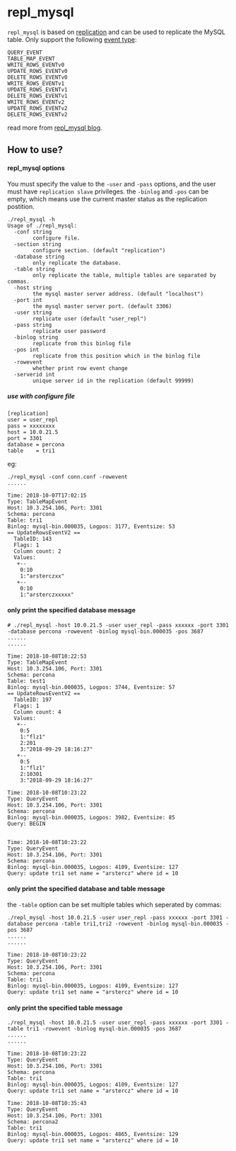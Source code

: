 # repl_mysql

`repl_mysql` is based on [replication](https://github.com/siddontang/go-mysql/replication) and can be used to replicate the MySQL table. Only support the following [event type](https://dev.mysql.com/doc/internals/en/binlog-event.html):
```
QUERY_EVENT
TABLE_MAP_EVENT
WRITE_ROWS_EVENTv0
UPDATE_ROWS_EVENTv0
DELETE_ROWS_EVENTv0
WRITE_ROWS_EVENTv1
UPDATE_ROWS_EVENTv1
DELETE_ROWS_EVENTv1
WRITE_ROWS_EVENTv2
UPDATE_ROWS_EVENTv2
DELETE_ROWS_EVENTv2
```

read more from [repl_mysql blog](https://arstercz.com/%E4%BD%BF%E7%94%A8-repl_mysql-%E7%9B%91%E6%8E%A7%E8%A1%A8%E6%95%B0%E6%8D%AE%E5%8F%98%E6%9B%B4/).

## How to use?

#### repl_mysql options

You must specify the value to the `-user` and `-pass` options, and the user must have `replication slave` privileges. the `-binlog` and `-pos` can be empty, which means use the current master status as the replication postition.

```
./repl_mysql -h
Usage of ./repl_mysql:
  -conf string
        configure file.
  -section string
        configure section. (default "replication") 
  -database string
        only replicate the database.
  -table string
        only replicate the table, multiple tables are separated by commas.
  -host string
        the mysql master server address. (default "localhost")
  -port int
        the mysql master server port. (default 3306)
  -user string
        replicate user (default "user_repl")
  -pass string
        replicate user password 
  -binlog string
        replicate from this binlog file
  -pos int
        replicate from this position which in the binlog file
  -rowevent
        whether print row event change
  -serverid int
        unique server id in the replication (default 99999)
```

##### use with configure file

```
[replication]
user = user_repl
pass = xxxxxxxx
host = 10.0.21.5
port = 3301
database = percona
table    = tri1
```
eg:
```
./repl_mysql -conf conn.conf -rowevent
......

Time: 2018-10-07T17:02:15
Type: TableMapEvent
Host: 10.3.254.106, Port: 3301
Schema: percona
Table: tri1
Binlog: mysql-bin.000035, Logpos: 3177, Eventsize: 53
== UpdateRowsEventV2 ==
  TableID: 143
  Flags: 1
  Column count: 2
  Values:
   +--
    0:10
    1:"arsterczxx"
   +--
    0:10
    1:"arsterczxxxxx"

```

#### only print the specified database message

```
# ./repl_mysql -host 10.0.21.5 -user user_repl -pass xxxxxx -port 3301 -database percona -rowevent -binlog mysql-bin.000035 -pos 3687
......
......

Time: 2018-10-08T10:22:53
Type: TableMapEvent
Host: 10.3.254.106, Port: 3301
Schema: percona
Table: test1
Binlog: mysql-bin.000035, Logpos: 3744, Eventsize: 57
== UpdateRowsEventV2 ==
  TableID: 197
  Flags: 1
  Column count: 4
  Values:
   +--
    0:5
    1:"flz1"
    2:201
    3:"2018-09-29 18:16:27"
   +--
    0:5
    1:"flz1"
    2:10301
    3:"2018-09-29 18:16:27"

Time: 2018-10-08T10:23:22
Type: QueryEvent
Host: 10.3.254.106, Port: 3301
Schema: percona
Binlog: mysql-bin.000035, Logpos: 3982, Eventsize: 85
Query: BEGIN


Time: 2018-10-08T10:23:22
Type: QueryEvent
Host: 10.3.254.106, Port: 3301
Schema: percona
Binlog: mysql-bin.000035, Logpos: 4109, Eventsize: 127
Query: update tri1 set name = "arstercz" where id = 10
```

#### only print the specified database and table message

the `-table` option can be set multiple tables which seperated by commas:
```
./repl_mysql -host 10.0.21.5 -user user_repl -pass xxxxxx -port 3301 -database percona -table tri1,tri2 -rowevent -binlog mysql-bin.000035 -pos 3687
......
......

Time: 2018-10-08T10:23:22
Type: QueryEvent
Host: 10.3.254.106, Port: 3301
Schema: percona
Table: tri1
Binlog: mysql-bin.000035, Logpos: 4109, Eventsize: 127
Query: update tri1 set name = "arstercz" where id = 10
```

#### only print the specified table message

```
./repl_mysql -host 10.0.21.5 -user user_repl -pass xxxxxx -port 3301 -table tri1 -rowevent -binlog mysql-bin.000035 -pos 3687                  
......
......

Time: 2018-10-08T10:23:22
Type: QueryEvent
Host: 10.3.254.106, Port: 3301
Schema: percona
Table: tri1
Binlog: mysql-bin.000035, Logpos: 4109, Eventsize: 127
Query: update tri1 set name = "arstercz" where id = 10

Time: 2018-10-08T10:35:43
Type: QueryEvent
Host: 10.3.254.106, Port: 3301
Schema: percona2
Table: tri1
Binlog: mysql-bin.000035, Logpos: 4865, Eventsize: 129
Query: update tri1 set name = "arstercz" where id = 10
```
